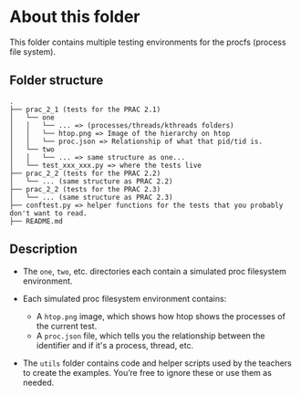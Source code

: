 # About this folder

This folder contains multiple testing environments for the procfs (process file system).

## Folder structure 

```text
.
├── prac_2_1 (tests for the PRAC 2.1)
│   └── one
│   │   └── ... => (processes/threads/kthreads folders)
│   │   └── htop.png => Image of the hierarchy on htop
│   │   └── proc.json => Relationship of what that pid/tid is.
│   └── two
│   │   └── ... => same structure as one...
│   └── test_xxx_xxx.py => where the tests live
├── prac_2_2 (tests for the PRAC 2.2)
│   └── ... (same structure as PRAC 2.2)
├── prac_2_2 (tests for the PRAC 2.3)
│   └── ... (same structure as PRAC 2.3)
├── conftest.py => helper functions for the tests that you probably don't want to read.
├── README.md
```

## Description
- The `one`, `two`, etc. directories each contain a simulated proc filesystem environment.

- Each simulated proc filesystem environment contains: 
  - A `htop.png` image, which shows how htop shows the processes of the current test.
  - A `proc.json` file, which tells you the relationship between the identifier and if it's a process, thread, etc.
- The `utils` folder contains code and helper scripts used by the teachers to create the examples. You’re free to ignore these or use them as needed.
